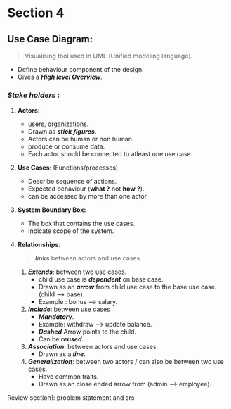 # Section 4

## __Use Case Diagram:__
> Visualising tool used in UML (Unified modeling language).

- Define behaviour component of the design.
- Gives a ***High level Overview***.

### ***Stake holders*** : 
1) **Actors**: 
    - users, organizations.
    - Drawn as ***stick figures.***
    - Actors can be human or non human.
    - produce or consume data.
    - Each actor should be connected to atleast one use case.

2) **Use Cases**: (Functions/processes)
    - Describe sequence of actions.
    - Expected behaviour (**what ?** not **how ?**).
    - can be accessed by more than one actor

3) **System Boundary Box:** 
    - The box that contains the use cases.
    - Indicate scope of the system.

4) **Relationships**: 
    > ***links*** between actors and use cases.  
    1) ***Extends***:  between two use cases.
        - child use case is ***dependent*** on base case.
        - Drawn as an ***arrow*** from child use case to the base use case. (child --> base).
        - Example : bonus --> salary.
    2) ***Include***: between use cases
        - ***Mandatory***.
        - Example: withdraw --> update balance.
        - ***Dashed*** Arrow points to the child.
        - Can be ***reused***.
    3) ***Association***: between actors and use cases.  
        - Drawn as a ***line***.
    4) ***Generalization***: between two actors / can also be between two use cases.  
        - Have common traits.
        - Drawn as an close ended arrow from (admin --> employee).


Review section1: 
problem statement and srs

